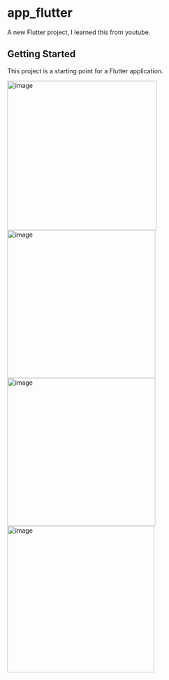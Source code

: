 # app_flutter

A new Flutter project, I learned this from youtube.

## Getting Started

This project is a starting point for a Flutter application.


<img width="342" alt="image" src="https://github.com/LilyanaShu/app_flutter/assets/132737700/a24a6814-0717-4165-89e3-0a8c7dda7ce9">

<img width="339" alt="image" src="https://github.com/LilyanaShu/app_flutter/assets/132737700/af8f86ae-862e-4f6f-8ae9-9d002b2686a3">

<img width="339" alt="image" src="https://github.com/LilyanaShu/app_flutter/assets/132737700/f80d8c25-91f3-400f-9f56-ad77b2ae26d9">

<img width="336" alt="image" src="https://github.com/LilyanaShu/app_flutter/assets/132737700/f4e9a89f-48a7-41c8-887f-4f6a6bde5ad1">
